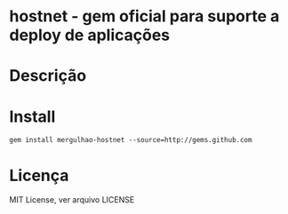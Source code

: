 hostnet - gem oficial para suporte a deploy de aplicações
=========================================================

Descrição
=========



Install
=======

    gem install mergulhao-hostnet --source=http://gems.github.com

Licença
=======

MIT License, ver arquivo LICENSE
